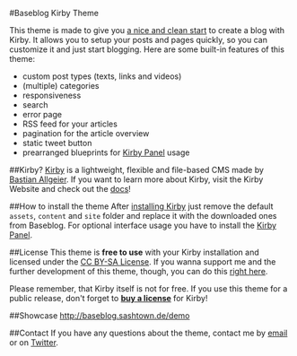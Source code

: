 #Baseblog Kirby Theme

This theme is made to give you [a nice and clean start](http://sashtown.de/blog/what-baseblog-is) to create a blog with Kirby. It allows you to setup your posts and pages quickly, so you can customize it and just start blogging. Here are some built-in features of this theme:

- custom post types (texts, links and videos)
- (multiple) categories
- responsiveness
- search
- error page
- RSS feed for your articles
- pagination for the article overview
- static tweet button
- prearranged blueprints for [Kirby Panel](https://github.com/bastianallgeier/kirbycms-panel) usage

##Kirby?
[Kirby](http://getkirby.com) is a lightweight, flexible and file-based CMS made by [Bastian Allgeier](http://bastianallgeier.com). If you want to learn more about Kirby, visit the Kirby Website and check out the [docs](http://getkirby.com/docs)!

##How to install the theme
After [installing Kirby](http://getkirby.com/docs/getting-started) just remove the default `assets`, `content` and `site` folder and replace it with the downloaded ones from Baseblog. For optional interface usage you have to install the [Kirby Panel](https://github.com/bastianallgeier/kirbycms-panel/).

##License
This theme is **free to use** with your Kirby installation and licensed under the [CC BY-SA License](http://creativecommons.org/licenses/by-sa/3.0/). If you wanna support me and the further development of this theme, though, you can do this [right here](https://flattr.com/profile/sashtown).

Please remember, that Kirby itself is not for free. If you use this theme for a public release, don't forget to **[buy a license](http://getkirby.com/buy)** for Kirby!

##Showcase
<http://baseblog.sashtown.de/demo>

##Contact
If you have any questions about the theme, contact me by [email](mailto:mail@sashtown.de) or on [Twitter](http://twitter.com/sashtown).